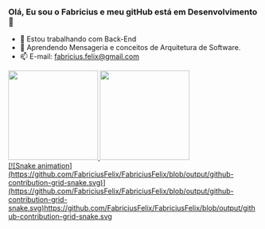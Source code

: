 
### Olá, Eu sou o Fabricius e meu gitHub está em Desenvolvimento👋

- 🔭 Estou trabalhando com Back-End
- 🌱 Aprendendo Mensageria e conceitos de Arquitetura de Software.
- 📫 E-mail: fabricius.felix@gmail.com

<div>
  <a href="https://github.com/FabriciusFelix">
  <img height="180em" src="https://github-readme-stats.vercel.app/api?username=FabriciusFelix&show_icons=true&theme=dracula&include_all_commits=true&count_private=true"/>
   <img height="180em" src="https://github-readme-stats.vercel.app/api/top-langs/?username=FabriciusFelix&layout=compact&langs_count=16&theme=dracula"/>
</div>
<div>
      
</div>
[![Snake animation]
(https://github.com/FabriciusFelix/FabriciusFelix/blob/output/github-contribution-grid-snake.svg)](https://github.com/FabriciusFelix/FabriciusFelix/blob/output/github-contribution-grid-snake.svg)https://github.com/FabriciusFelix/FabriciusFelix/blob/output/github-contribution-grid-snake.svg
